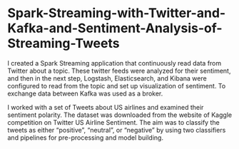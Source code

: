 # Spark-Streaming-with-Twitter-and-Kafka-and-Sentiment-Analysis-of-Streaming-Tweets
I created a Spark Streaming application that continuously read data from Twitter about a topic. These twitter feeds were analyzed for their sentiment, and then in the next step, Logstash, Elasticsearch, and Kibana were configured to read from the topic and set up visualization of sentiment. To exchange data between Kafka was used as a broker.

I worked with a set of Tweets about US airlines and examined their sentiment polarity.
The dataset was downloaded from the website of Kaggle competition on Twitter US Airline
Sentiment. The aim was to classify the tweets as either “positive”, “neutral”, or “negative” by using two classifiers and pipelines for pre-processing and model building.
